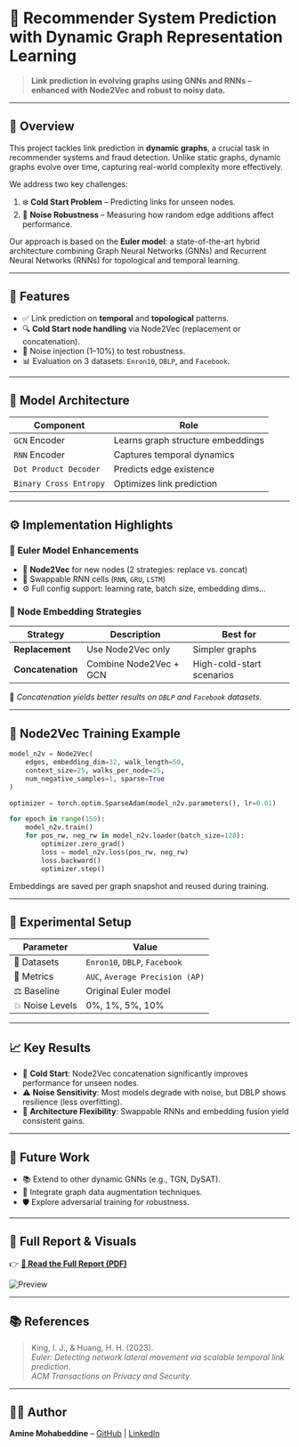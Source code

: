 # 🔗 Recommender System Prediction with Dynamic Graph Representation Learning

> **Link prediction in evolving graphs using GNNs and RNNs – enhanced with Node2Vec and robust to noisy data.**

---

## 🧠 Overview
This project tackles link prediction in **dynamic graphs**, a crucial task in recommender systems and fraud detection. Unlike static graphs, dynamic graphs evolve over time, capturing real-world complexity more effectively.

We address two key challenges:

1. ❄️ **Cold Start Problem** – Predicting links for unseen nodes.
2. 🧪 **Noise Robustness** – Measuring how random edge additions affect performance.

Our approach is based on the **Euler model**: a state-of-the-art hybrid architecture combining Graph Neural Networks (GNNs) and Recurrent Neural Networks (RNNs) for topological and temporal learning.

---

## 🚀 Features
- ✅ Link prediction on **temporal** and **topological** patterns.
- 🔍 **Cold Start node handling** via Node2Vec (replacement or concatenation).
- 🔁 Noise injection (1–10%) to test robustness.
- 📊 Evaluation on 3 datasets: `Enron10`, `DBLP`, and `Facebook`.

---

## 🧱 Model Architecture

| Component | Role |
|----------|------|
| `GCN` Encoder | Learns graph structure embeddings |
| `RNN` Encoder | Captures temporal dynamics |
| `Dot Product Decoder` | Predicts edge existence |
| `Binary Cross Entropy` | Optimizes link prediction |

---

## ⚙️ Implementation Highlights

### 🧩 Euler Model Enhancements
- 🔀 **Node2Vec** for new nodes (2 strategies: replace vs. concat)
- 🧠 Swappable RNN cells (`RNN`, `GRU`, `LSTM`)
- ⚙️ Full config support: learning rate, batch size, embedding dims...

### 🧠 Node Embedding Strategies
| Strategy | Description | Best for |
|---------|-------------|----------|
| **Replacement** | Use Node2Vec only | Simpler graphs |
| **Concatenation** | Combine Node2Vec + GCN | High-cold-start scenarios |

🔎 *Concatenation yields better results on `DBLP` and `Facebook` datasets.*

---

## 🧪 Node2Vec Training Example

```python
model_n2v = Node2Vec(
    edges, embedding_dim=32, walk_length=50,
    context_size=25, walks_per_node=25, 
    num_negative_samples=1, sparse=True
)

optimizer = torch.optim.SparseAdam(model_n2v.parameters(), lr=0.01)

for epoch in range(150):
    model_n2v.train()
    for pos_rw, neg_rw in model_n2v.loader(batch_size=128):
        optimizer.zero_grad()
        loss = model_n2v.loss(pos_rw, neg_rw)
        loss.backward()
        optimizer.step()
```

Embeddings are saved per graph snapshot and reused during training.

---

## 🧪 Experimental Setup

| Parameter | Value |
|----------|-------|
| 📁 Datasets | `Enron10`, `DBLP`, `Facebook` |
| 📏 Metrics | `AUC`, `Average Precision (AP)` |
| ⚖️ Baseline | Original Euler model |
| 💥 Noise Levels | 0%, 1%, 5%, 10% |

---

## 📈 Key Results

- 🎯 **Cold Start**: Node2Vec concatenation significantly improves performance for unseen nodes.
- ⚠️ **Noise Sensitivity**: Most models degrade with noise, but DBLP shows resilience (less overfitting).
- 📐 **Architecture Flexibility**: Swappable RNNs and embedding fusion yield consistent gains.

---

## 🔮 Future Work
- 📚 Extend to other dynamic GNNs (e.g., TGN, DySAT).
- 🧬 Integrate graph data augmentation techniques.
- 🛡️ Explore adversarial training for robustness.

---

## 📄 Full Report & Visuals

👉 **[📘 Read the Full Report (PDF)](https://github.com/user-attachments/files/18669799/recommander.systems.1.pdf)**

![Preview](https://github.com/user-attachments/assets/9b65e15a-a895-468b-80b5-c6f50df0ad42)

---

## 📚 References

> King, I. J., & Huang, H. H. (2023).  
> *Euler: Detecting network lateral movement via scalable temporal link prediction*.  
> _ACM Transactions on Privacy and Security_.

---

## 🧑‍💻 Author

**Amine Mohabeddine** – [GitHub](https://github.com/AmineM89) | [LinkedIn](https://linkedin.com/in/AmineM89)
